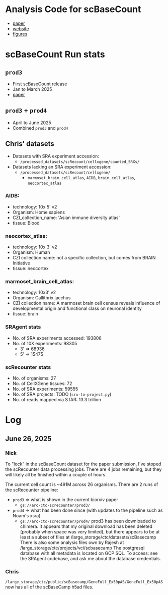 Analysis Code for scBaseCount
=============================

* [paper](https://www.biorxiv.org/content/10.1101/2025.02.27.640494v2)
* [website](https://arcinstitute.org/tools/virtualcellatlas)
* [figures](https://www.dropbox.com/scl/fo/60fdemdmbgoowo3equfb4/AP-8vF9IN2cD0oCwyVFnqGw?dl=0&e=1&rlkey=a9bunjscbdmgr1sslg2vaubvs)


# scBaseCount Run stats 

## `prod3` 

* First scBaseCount release
* Jan to March 2025 
* [paper](https://www.biorxiv.org/content/10.1101/2025.02.27.640494v2)

## `prod3`  + `prod4`

* April to June 2025
* Combined `prod3` and `prod4`

## Chris' datasets

* Datasets with SRA experiment accession:
  * `/processed_datasets/scRecount/cellxgene/counted_SRXs/`
* Datasets lacking an SRA experiment accession:
  * `/processed_datasets/scRecount/cellxgene/`
    * `marmoset_brain_cell_atlas`, `AIDB`, `brain_cell_atlas`, `neocortex_atlas`


### AIDB:
* technology: 10x 5' v2
* Organism: Home sapiens
* CZI_collection_name: 'Asian immune diversity atlas'
* tissue: Blood

### neocortex_atlas:
* technology: 10x 3' v2
* Organism: Human
* CZI collection name: not a specific collection, but comes from BRAIN Initiative
* tissue: neocortex

### marmoset_brain_cell_atlas:
* technology: 10x3' v2
* Organism: Callithrix jacchus
* CZI collection name: A marmoset brain cell census reveals influence of developmental origin and functional class on neuronal identity
* tissue: brain


### SRAgent stats

* No. of SRA experiments accessed: 193806
* No. of 10X experiments: 98305
  * 3' => 68936
  * 5' => 15475

### scRecounter stats

* No. of organisms: 27
* No. of CellXGene tissues: 72
* No. of SRA experiments: 59555
* No. of SRA projects: TODO (`srx-to-project.py`)
* No. of reads mapped via STAR: 13.3 trillion


# Log

## June 26, 2025

### Nick

To "lock" in the scBaseCount dataset for the paper submission, I've stoped the scRecounter data processing jobs.
There are 4 jobs remaining, but they will likely all be finished within a couple of hours.

The current cell count is ~491M across 26 organisms.
There are 2 runs of the scRecounter pipeline:
  * `prod3` => what is shown in the current biorxiv paper
    * `gs://arc-ctc-screcounter/prod3/`
  * `prod4` => what has been done since (with updates to the pipeline such as Noam's xsra)
    * `gs://arc-ctc-screcounter/prod4/`
prod3 has been downloaded to chimera. It appears that my original download has been deleted (probably when space was very limited), but there appears to be at least a subset of files at /large_storage/ctc/datasets/scBasecamp
There is also some analysis files own by Rajesh at /large_storage/ctc/projects/vci/scbasecamp
The postgresql database with all metadata is located on GCP SQL. To access: see the SRAgent codebase, and ask me about the database credentials.

### Chris

`/large_storage/ctc/public/scBasecamp/GeneFull_Ex50pAS/GeneFull_Ex50pAS` now has all of the scBaseCamp h5ad files.








